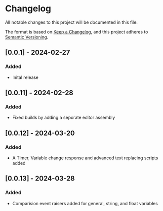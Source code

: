 # Changelog
All notable changes to this project will be documented in this file.

The format is based on [Keep a Changelog](https://keepachangelog.com/en/1.0.0/),
and this project adheres to [Semantic Versioning](https://semver.org/spec/v2.0.0.html).

## [0.0.1] - 2024-02-27
### Added
- Inital release
## [0.0.11] - 2024-02-28
### Added
- Fixed builds by adding a seporate editor assembly
## [0.0.12] - 2024-03-20
### Added
- A Timer, Variable change response and advanced text replacing scripts added
## [0.0.13] - 2024-03-28
### Added
- Comparision event raisers added for general, string, and float variables